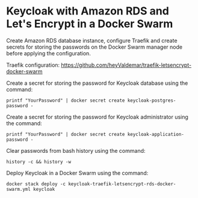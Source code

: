 # Keycloak with Amazon RDS and Let's Encrypt in a Docker Swarm

Create Amazon RDS database instance, configure Traefik and create secrets for storing the passwords on the Docker Swarm manager node before applying the configuration.

Traefik configuration: https://github.com/heyValdemar/traefik-letsencrypt-docker-swarm

Create a secret for storing the password for Keycloak database using the command:

`printf "YourPassword" | docker secret create keycloak-postgres-password -`

Create a secret for storing the password for Keycloak administrator using the command:

`printf "YourPassword" | docker secret create keycloak-application-password -`

Clear passwords from bash history using the command:

`history -c && history -w`

Deploy Keycloak in a Docker Swarm using the command:

`docker stack deploy -c keycloak-traefik-letsencrypt-rds-docker-swarm.yml keycloak`
